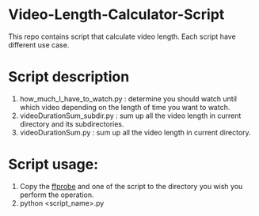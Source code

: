 # Video-Length-Calculator-Script
This repo contains script that calculate video length. Each script have different use case.

# Script description
1. how_much_I_have_to_watch.py : determine you should watch until which video depending on the length of time you want to watch.
2. videoDurationSum_subdir.py : sum up all the video length in current directory and its subdirectories.
3. videoDurationSum.py : sum up all the video length in current directory.

# Script usage:
1. Copy the [ffprobe](https://ffbinaries.com/downloads) and one of the script to the directory you wish you perform the operation.
2. python <script_name>.py
